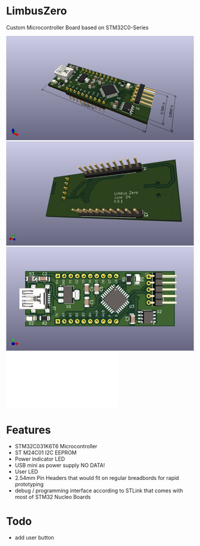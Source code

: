 # LimbusZero
Custom Microcontroller Board based on STM32C0-Series

![front](/Images/LimbusZero1.png)
![back](/Images/LimbusZero2.png)
![top](/Images/LimbusZero3.png)
![schematics](/Images/LimbusZero.pdf)

# Features
- STM32C031K6T6 Microcontroller
- ST M24C01 I2C EEPROM
- Power indicator LED
- USB mini as power supply NO DATA!
- User LED
- 2.54mm Pin Headers that would fit on regular breadbords for rapid prototyping
- debug / programming interface according to STLink that comes with most of STM32 Nucleo Boards

# Todo
- add user button
